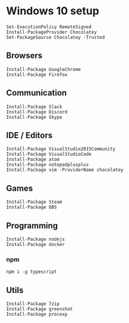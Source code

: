 # Windows 10 setup

```
Set-ExecutionPolicy RemoteSigned
Install-PackageProvider Chocolatey
Set-PackageSource Chocolatey -Trusted
```

## Browsers

```
Install-Package GoogleChrome
Install-Package Firefox
```

## Communication

```
Install-Package Slack
Install-Package Discord
Install-Package Skype
```

## IDE / Editors

```
Install-Package VisualStudio2015Community
Install-Package VisualStudioCode
Install-Package atom
Install-Package notepadplusplus
Install-Package vim -ProviderName chocolatey
```

## Games
```
Install-Package Steam
Install-Package OBS
```

## Programming

```
Install-Package nodejs
Install-Package docker
```

### npm

```
npm i -g typescript
```

## Utils

```
Install-Package 7zip
Install-Package greenshot
Install-Package procexp
```